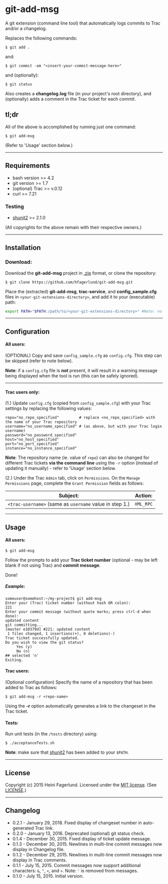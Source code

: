 # git-add-msg
A git extension (command line tool) that automatically logs commits to Trac and/or a changelog.

Replaces the following commands:
```
$ git add .
```
and: 
```
$ git commit -am "<insert-your-commit-message-here>"
```
and (optionally): 
```
$ git status
```
Also creates a **changelog.log** file (in your project's root directory), and (optionally) adds a comment in the Trac ticket for each commit.

## tl;dr
All of the above is accomplished by running just one command:
```
$ git add-msg
```
(Refer to 'Usage' section below.)
- - -
## Requirements
- bash version >= 4.2
- git version >= 1.7
- (optional) Trac >= v.0.12 
 - curl >= 7.21
### Testing
- [shunit2](https://github.com/kward/shunit2) >= 2.1.0

(All copyrights for the above remain with their respective owners.)
- - -
## Installation
### Download:
Download the **git-add-msg** project in [.zip](https://github.com/hfagerlund/git-add-msg/archive/master.zip) format, or clone the repository:
```
$ git clone https://github.com/hfagerlund/git-add-msg.git
```


Place the (extracted) **git-add-msg**, **trac-service**, and **config_sample.cfg** files in ``<your-git-extensions-directory>``, and add it to your (executable) path:
```bash
export PATH="$PATH:/path/to/<your-git-extensions-directory>" #Note: no trailing slash
```

- - -
## Configuration
#### All users:
(OPTIONAL) Copy and save ``config_sample.cfg`` as ``config.cfg``. This step can be skipped (refer to note below).

**Note**: if a ``config.cfg`` file is **not** present, it will result in a warning message being displayed when the tool is run (this can be safely ignored).

- - - 
#### Trac users only:
(1.) Update ``config.cfg`` (copied from ``config_sample.cfg``) with your Trac settings by replacing the following values:
```
repo="no_repo_specified"         # replace <no_repo_specified> with the name of your Trac repository
username="no_username_specified" # (as above, but with your Trac login username)
password="no_password_specified" 
host="no_host_specified"
port="no_port_specified"
instance="no_instance_specified" 

```
**Note**: The repository name (ie. value of ``repo``) can also be changed for different Trac tickets **via the command line** using the ``-r`` option (instead of updating it manually) - refer to 'Usage' section below.

(2.) Under the Trac ``Admin`` tab, click on ``Permissions``. On the ``Manage Permissions`` page, complete the ``Grant Permission`` fields as follows:

| Subject:  | Action: |
| ------------- | ------------- |
| ``<trac-username>``  (same as ``username`` value in step 1.) | ``XML_RPC``  |
- - -
## Usage
#### All users:
```
$ git add-msg
```
Follow the prompts to add your **Trac ticket number** (optional - may be left blank if not using Trac) and **commit message**.

Done!

##### Example:
```
someuser@somehost:~/my-project$ git add-msg
Enter your (Trac) ticket number (without hash OR colon):
221
Enter your commit message (without quote marks; press ctrl-d when done):
updated content
git committing...
[master e10379d] #221: updated content
 1 files changed, 1 insertions(+), 0 deletions(-)
Trac ticket successfully updated.
Do you wish to view the git status?
	 Yes (y)
	 No (n)
## selected 'n'
Exiting.
```

#### Trac users:
(Optional configuration) Specify the name of a repository that has been added to Trac as follows:
```
$ git add-msg -r <repo-name>
```

Using the **-r** option automatically generates a link to the changeset in the Trac ticket.

#### Tests:
Run unit tests (in the `/tests` directory) using:
```
$ ./acceptanceTests.sh
```

**Note**: make sure that [shunit2](https://github.com/kward/shunit2) has been added to your `$PATH`.
- - -
## License
Copyright (c) 2015 Heini Fagerlund. Licensed under the [MIT license](http://opensource.org/licenses/mit-license.php).
(See [LICENSE](https://github.com/hfagerlund/git-add-msg/blob/master/LICENSE).)

- - -
## Changelog
* 0.2.1 - January 29, 2018. Fixed display of changeset number in auto-generated Trac link.
* 0.2.0 - January 13, 2016. Deprecated (optional) git status check.
* 0.1.4 - December 30, 2015. Fixed display of ticket update message.
* 0.1.3 - December 30, 2015. Newlines in multi-line commit messages now display in Changelog file.
* 0.1.2 - December 29, 2015. Newlines in multi-line commit messages now display in Trac comments.
* 0.1.1 - July 15, 2015. Commit messages now support additional characters: ``&``, ``"``, ``<``, and ``>``. Note: ``'`` is removed from messages.
* 0.1.0 - July 15, 2015. Initial version.
